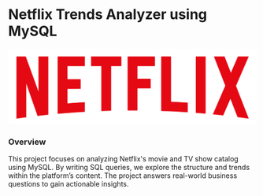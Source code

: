 # Netflix Trends Analyzer using MySQL
![image alt](https://github.com/KumarGosala24/netflix_mysql_project/blob/557b50d8206f6a114740c1e29ba5ef3e78756657/logo.png)

### Overview

This project focuses on analyzing Netflix's movie and TV show catalog using MySQL. By writing SQL queries, we explore the structure and trends within the platform’s content. The project answers real-world business questions to gain actionable insights.

